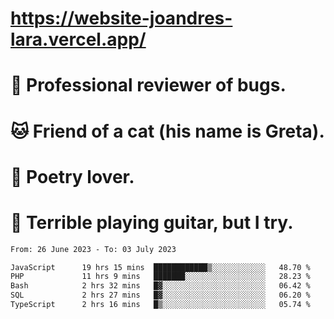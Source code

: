 # https://website-joandres-lara.vercel.app/
# 🐛 Professional reviewer of bugs.
# 🐱 Friend of a cat (his name is Greta).
# 📜 Poetry lover.
# 🎸 Terrible playing guitar, but I try.

<!--START_SECTION:waka-->

```txt
From: 26 June 2023 - To: 03 July 2023

JavaScript      19 hrs 15 mins  ████████████▒░░░░░░░░░░░░   48.70 %
PHP             11 hrs 9 mins   ███████░░░░░░░░░░░░░░░░░░   28.23 %
Bash            2 hrs 32 mins   █▓░░░░░░░░░░░░░░░░░░░░░░░   06.42 %
SQL             2 hrs 27 mins   █▓░░░░░░░░░░░░░░░░░░░░░░░   06.20 %
TypeScript      2 hrs 16 mins   █▒░░░░░░░░░░░░░░░░░░░░░░░   05.74 %
```

<!--END_SECTION:waka-->
